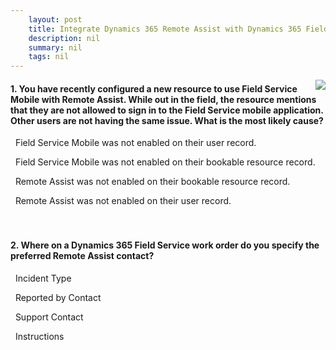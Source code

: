 ```yaml
---
    layout: post
    title: Integrate Dynamics 365 Remote Assist with Dynamics 365 Field Service  
    description: nil
    summary: nil
    tags: nil
---
```



 <a target="_blank" href="https://docs.microsoft.com/en-us/learn/modules/integrate-remote-assist/6-check/"><i class="fas fa-external-link-alt"></i> </a>
 <img align="right" src="https://docs.microsoft.com/en-us/learn/achievements/integrate-remote-assist.svg">
####  1. You have recently configured a new resource to use Field Service Mobile with Remote Assist. While out in the field, the resource mentions that they are not allowed to sign in to the Field Service mobile application. Other users are not having the same issue. What is the most likely cause?


<i class='far fa-square'></i> &nbsp;&nbsp;Field Service Mobile was not enabled on their user record.

<i class='fas fa-check-square' style='color: Dodgerblue;'></i> &nbsp;&nbsp;Field Service Mobile was not enabled on their bookable resource record.

<i class='far fa-square'></i> &nbsp;&nbsp;Remote Assist was not enabled on their bookable resource record.

<i class='far fa-square'></i> &nbsp;&nbsp;Remote Assist was not enabled on their user record.
<br />
<br />
<br />

####  2. Where on a Dynamics 365 Field Service work order do you specify the preferred Remote Assist contact?


<i class='far fa-square'></i> &nbsp;&nbsp;Incident Type

<i class='far fa-square'></i> &nbsp;&nbsp;Reported by Contact

<i class='fas fa-check-square' style='color: Dodgerblue;'></i> &nbsp;&nbsp;Support Contact

<i class='far fa-square'></i> &nbsp;&nbsp;Instructions
<br />
<br />
<br />
